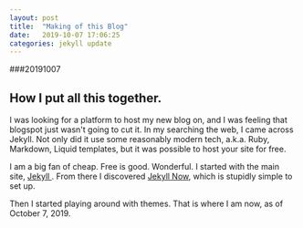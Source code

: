 ```yaml
---
layout: post
title:  "Making of this Blog"
date:   2019-10-07 17:06:25
categories: jekyll update
---
```


###20191007

## How I put all this together.

I was looking for a platform to host my new blog on, and I was feeling that blogspot just wasn't going to cut it.  In my searching the web, I came across Jekyll.  Not only did it use some reasonably modern tech, a.k.a. Ruby, Markdown, Liquid templates, but it was possible to host your site for free.  

I am a big fan of cheap.  Free is good.  Wonderful.  I started with the main site, [Jekyll ](jekyllrb.com).  From there I discovered [Jekyll Now](github.com/barryclark/jekyll-now), which is stupidly simple to set up. 

Then I started playing around with themes.  That is where I am now, as of October 7, 2019.

